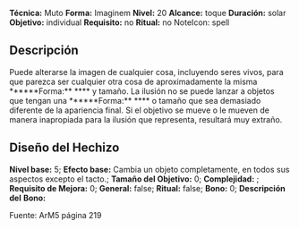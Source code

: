 
**Técnica:** Muto
**Forma:** Imaginem
**Nivel:** 20
**Alcance:** toque 
**Duración:** solar  
**Objetivo:** individual
**Requisito:** no
**Ritual:** no
NoteIcon: spell




## Descripción 
<p>Puede alterarse la imagen de cualquier cosa, incluyendo seres vivos, para que parezca ser cualquier otra cosa de aproximadamente la misma ******Forma:** **** y tamaño. La ilusión no se puede lanzar a objetos que tengan una ******Forma:** **** o tamaño que sea demasiado diferente de la apariencia final. Si el objetivo se mueve o le mueven de manera inapropiada para la ilusión que representa, resultará muy extraño.</p>

## Diseño del Hechizo 

**Nivel base:** 5; **Efecto base:** Cambia un objeto completamente, en todos sus aspectos excepto el tacto.;  **Tamaño del **Objetivo:**** 0; **Complejidad:** ; **Requisito de Mejora:** 0; **General:** false; **Ritual:** false; **Bono:** 0; **Descripción del** **Bono:** 

Fuente: ArM5 página 219